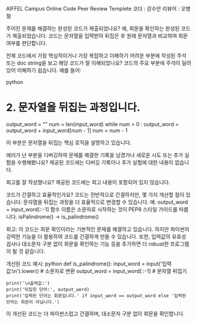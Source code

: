 AIFFEL Campus Online Code Peer Review Templete
코더 : 강수안
리뷰어 : 오병철 

주어진 문제를 해결하는 완성된 코드가 제출되었나요?
예, 회문을 확인하는 완성된 코드가 제출되었습니다. 코드는 문자열을 입력받아 뒤집은 후 원래 문자열과 비교하여 회문 여부를 판단합니다.

전체 코드에서 가장 핵심적이거나 가장 복잡하고 이해하기 어려운 부분에 작성된 주석 또는 doc string을 보고 해당 코드가 잘 이해되었나요?
코드의 주요 부분에 주석이 달려있어 이해하기 쉽습니다. 
예를 들어:

python
# 2. 문자열을 뒤집는 과정입니다.
output_word = ""
num = len(input_word)
while num > 0 :
    output_word = output_word + input_word[num - 1]
    num = num - 1

이 부분은 문자열을 뒤집는 핵심 로직을 설명하고 있습니다.

에러가 난 부분을 디버깅하여 문제를 해결한 기록을 남겼거나 새로운 시도 또는 추가 실험을 수행해봤나요?
제공된 코드에는 디버깅 기록이나 추가 실험에 대한 내용이 없습니다.

회고를 잘 작성했나요?
제공된 코드에는 회고 내용이 포함되어 있지 않습니다.

코드가 간결하고 효율적인가요?
코드는 전반적으로 간결하지만, 몇 가지 개선할 점이 있습니다:
문자열을 뒤집는 과정을 더 효율적으로 변경할 수 있습니다. 예: output_word = input_word[::-1]
함수 이름은 소문자로 시작하는 것이 PEP8 스타일 가이드를 따릅니다. isPalindrome() -> is_palindrome()

회고:
이 코드는 회문 확인이라는 기본적인 문제를 해결하고 있습니다. 하지만 파이썬의 강력한 기능을 더 활용하여 코드를 간결하게 만들 수 있습니다. 
또한, 입력값의 유효성 검사나 대소문자 구분 없이 회문을 확인하는 기능 등을 추가하면 더 robust한 프로그램이 될 것 같습니다.

개선된 코드 예시:
python
def is_palindrome():
    input_word = input('입력값:\n').lower()  # 소문자로 변환
    output_word = input_word[::-1]  # 문자열 뒤집기

    print('\n출력값:')
    print('뒤집힌 단어:', output_word)
    print('입력된 단어는 회문입니다.' if input_word == output_word else '입력된 단어는 회문이 아닙니다.')

이 개선된 코드는 더 파이썬스럽고 간결하며, 대소문자 구분 없이 회문을 확인합니다.
